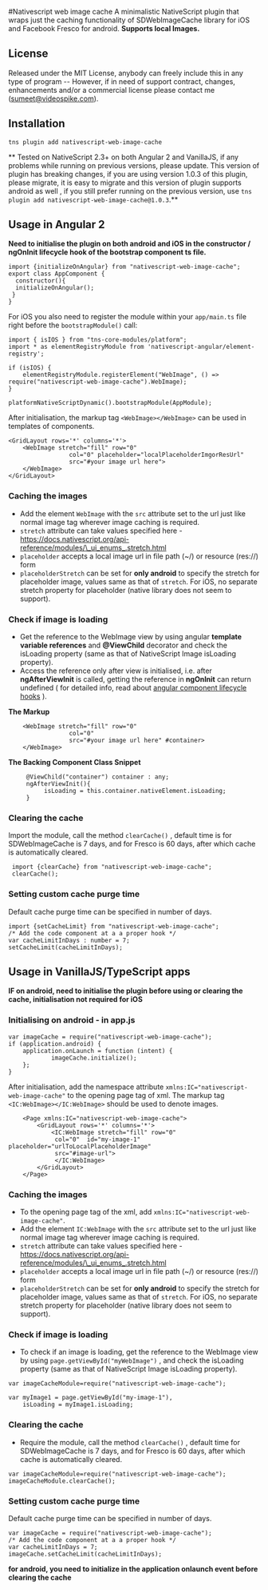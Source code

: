 

#Nativescript web image cache
A minimalistic NativeScript plugin that wraps just the caching functionality of  SDWebImageCache library for iOS and Facebook Fresco for android.
**Supports local Images.**

## License
Released under the MIT License, anybody can freely include this in any type of program -- However, if in need of support contract, changes, enhancements and/or a commercial license please contact me (sumeet@videospike.com).

## Installation 

    tns plugin add nativescript-web-image-cache

** Tested on NativeScript 2.3+ on both Angular 2 and VanillaJS, if any problems while running on previous versions, please update. This version of plugin has breaking changes, if you are using version 1.0.3 of this plugin, please migrate, it is easy to migrate and this version of plugin supports android as well , if you still prefer running on the previous version, use `tns plugin add nativescript-web-image-cache@1.0.3`.**

## Usage in Angular 2

**Need to initialise the plugin on both android and iOS in the constructor / ngOnInit lifecycle hook of the bootstrap component ts file.**

    import {initializeOnAngular} from "nativescript-web-image-cache";
    export class AppComponent {
      constructor(){
      initializeOnAngular();
     }
    }

For iOS you also need to register the module within your `app/main.ts` file right before the `bootstrapModule()` call:

    import { isIOS } from "tns-core-modules/platform";
    import * as elementRegistryModule from 'nativescript-angular/element-registry';
    
    if (isIOS) {
        elementRegistryModule.registerElement("WebImage", () => require("nativescript-web-image-cache").WebImage);
    }

    platformNativeScriptDynamic().bootstrapModule(AppModule);

After initialisation, the markup tag `<WebImage></WebImage>` can be used in templates of components.

    <GridLayout rows='*' columns='*'>
        <WebImage stretch="fill" row="0"
                     col="0" placeholder="localPlaceholderImgorResUrl"
                     src="#your image url here">
        </WebImage>
    </GridLayout>

### Caching the images

 - Add the element `WebImage`  with the `src` attribute set to the url just like normal image tag wherever image caching is required.   
 - `stretch` attribute can take values specified here
   -https://docs.nativescript.org/api-reference/modules/\_ui_enums_.stretch.html
 - `placeholder` accepts a local image url in file path (~/) or resource (res://) form
 - `placeholderStretch` can be set for **only android** to specify the stretch for placeholder image, values same as that of `stretch`. For iOS, no separate stretch property for placeholder (native library does not seem to support).
  
 
### Check if image is loading 

- Get the reference to the WebImage view by using angular **template variable references** and **@ViewChild** decorator and check the isLoading property (same as that of NativeScript Image isLoading property). 
- Access the reference only after view is initialised, i.e. after **ngAfterViewInit** is called, getting the reference in **ngOnInit** can return undefined ( for detailed info, read about [angular component lifecycle hooks](https://angular.io/docs/ts/latest/guide/lifecycle-hooks.html) ).

**The Markup**

        <WebImage stretch="fill" row="0"
                     col="0"
                     src="#your image url here" #container>
        </WebImage>

**The Backing Component Class Snippet**

         @ViewChild("container") container : any;
	     ngAfterViewInit(){
	          isLoading = this.container.nativeElement.isLoading;
	     }



### Clearing the cache

Import the module, call the method `clearCache()`  , default time is for SDWebImageCache is 7 days, and for Fresco is 60 days,  after which cache is automatically cleared.


     import {clearCache} from "nativescript-web-image-cache";
     clearCache();

### Setting custom cache purge time
Default cache purge time can be specified in number of days.
    
    import {setCacheLimit} from "nativescript-web-image-cache";
	/* Add the code component at a a proper hook */
    var cacheLimitInDays : number = 7;
    setCacheLimit(cacheLimitInDays);

## Usage in VanillaJS/TypeScript apps 

**IF on android, need to initialise the plugin before using or clearing the cache, initialisation not required for iOS**

### Initialising on android - in app.js

    var imageCache = require("nativescript-web-image-cache");
    if (application.android) {
        application.onLaunch = function (intent) {
                imageCache.initialize();
        };
    }

After initialisation, add the namespace attribute    `xmlns:IC="nativescript-web-image-cache"` to the opening page tag of xml. The markup tag `<IC:WebImage></IC:WebImage>` should be used to denote images.

```
    <Page xmlns:IC="nativescript-web-image-cache">
        <GridLayout rows='*' columns='*'> 
            <IC:WebImage stretch="fill" row="0"
             col="0"  id="my-image-1" placeholder="urlToLocalPlaceholderImage" 
             src="#image-url">
             </IC:WebImage>  
        </GridLayout>
    </Page>
```

### Caching the images

 - To the opening page tag of the xml, add
   `xmlns:IC="nativescript-web-image-cache"`.
 - Add the element `IC:WebImage`  with the `src` attribute set to the url just like normal image tag wherever image caching is required.   
 - `stretch` attribute can take values specified here
   -https://docs.nativescript.org/api-reference/modules/\_ui_enums_.stretch.html
 - `placeholder` accepts a local image url in file path (~/) or resource (res://) form
 - `placeholderStretch` can be set for **only android** to specify the stretch for placeholder image, values same as that of `stretch`. For iOS, no separate stretch property for placeholder (native library does not seem to support).

### Check if image is loading 

 - To check if an image is loading, get the reference to the WebImage view by using `page.getViewById("myWebImage")` , and check the isLoading property (same as that of NativeScript Image isLoading property).

```
var imageCacheModule=require("nativescript-web-image-cache");

var myImage1 = page.getViewById("my-image-1"),
    isLoading = myImage1.isLoading; 

```


### Clearing the cache

- Require the module, call the method `clearCache()`  , default time for SDWebImageCache is 7 days, and for Fresco is 60 days,  after which cache is automatically cleared.
```
var imageCacheModule=require("nativescript-web-image-cache");
imageCacheModule.clearCache();
```

### Setting custom cache purge time

Default cache purge time can be specified in number of days.
    
    var imageCache = require("nativescript-web-image-cache");
   	/* Add the code component at a a proper hook */
    var cacheLimitInDays = 7;
    imageCache.setCacheLimit(cacheLimitInDays);


**for android, you need to initialize in the application onlaunch event before clearing the cache**

 








